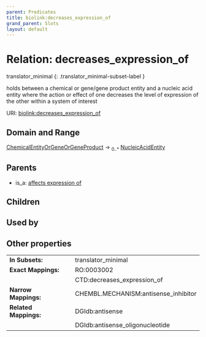 ```yaml
---
parent: Predicates
title: biolink:decreases_expression_of
grand_parent: Slots
layout: default
---
```


# Relation: decreases_expression_of

translator_minimal
{: .translator_minimal-subset-label }


holds between a chemical or gene/gene product entity and a nucleic acid entity where the action or effect of one decreases the level of expression of the other within a system of interest

URI: [biolink:decreases_expression_of](https://w3id.org/biolink/vocab/decreases_expression_of)

## Domain and Range

[ChemicalEntityOrGeneOrGeneProduct](ChemicalEntityOrGeneOrGeneProduct.md) ->  <sub>0..\*</sub> [NucleicAcidEntity](NucleicAcidEntity.md)

## Parents

 *  is_a: [affects expression of](affects_expression_of.md)

## Children


## Used by


## Other properties

|  |  |  |
| --- | --- | --- |
| **In Subsets:** | | translator_minimal |
| **Exact Mappings:** | | RO:0003002 |
|  | | CTD:decreases_expression_of |
| **Narrow Mappings:** | | CHEMBL.MECHANISM:antisense_inhibitor |
| **Related Mappings:** | | DGIdb:antisense |
|  | | DGIdb:antisense_oligonucleotide |

